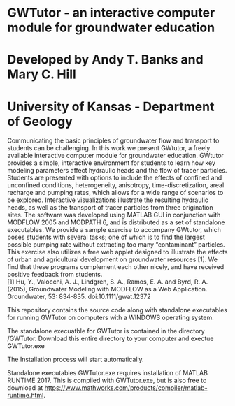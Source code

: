 # GWTutor - an interactive computer module for groundwater education
# Developed by Andy T. Banks and Mary C. Hill
# University of Kansas - Department of Geology 

Communicating the basic principles of groundwater flow and transport to students can be challenging. In this work we present GWtutor, a freely available interactive computer module for groundwater education.  GWtutor provides a simple, interactive environment for students to learn how key modeling parameters affect hydraulic heads and the flow of tracer particles. Students are presented with options to include the effects of confined and unconfined conditions, heterogeneity, anisotropy, time-discretization, areal recharge and pumping rates, which allows for a wide range of scenarios to be explored. Interactive visualizations illustrate the resulting hydraulic heads, as well as the transport of tracer particles from three origination sites. The software was developed using MATLAB GUI in conjunction with MODFLOW 2005 and MODPATH 6, and is distributed as a set of standalone executables. We provide a sample exercise to accompany GWtutor, which poses students with several tasks; one of which is to find the largest possible pumping rate without extracting too many “contaminant” particles. This exercise also utilizes a free web applet designed to illustrate the effects of urban and agricultural development on groundwater resources [1]. We find that these programs complement each other nicely, and have received positive feedback from students.   
[1]      Hu, Y., Valocchi, A. J., Lindgren, S. A., Ramos, E. A. and Byrd, R. A. (2015), Groundwater Modeling with MODFLOW as a Web Application. Groundwater, 53: 834-835. doi:10.1111/gwat.12372

This repository contains the source code along with standalone executables for running GWTutor on computers with a WINDOWS operating system. 

The standalone execuatble for GWTutor is contained in the directory /GWTutor. Download this entire directory to your computer and exectue GWTutor.exe

The Installation process will start automatically. 

Standalone executables GWTutor.exe requires installation of MATLAB RUNTIME 2017.  This is compiled with GWTutor.exe, but is also free to download at https://www.mathworks.com/products/compiler/matlab-runtime.html. 





